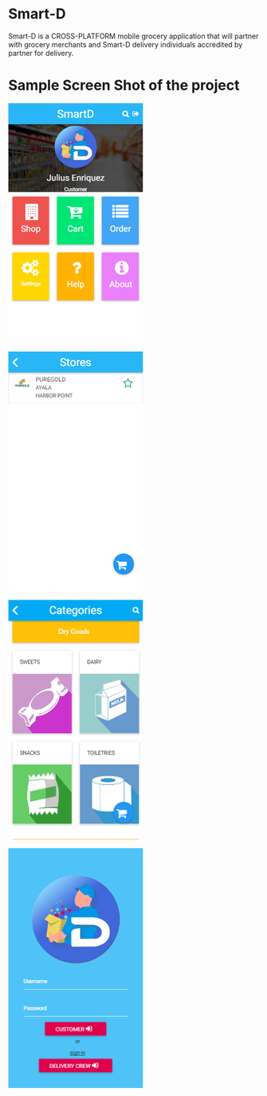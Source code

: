 # Smart-D
Smart-D is a CROSS-PLATFORM mobile grocery application that will partner with grocery merchants and Smart-D delivery individuals accredited by partner for delivery.

# Sample Screen Shot of the project

![Alt text](https://github.com/devRald/Smart-D/blob/master/screenshot/smartd1.png?raw=true)

![Alt text](https://github.com/devRald/Smart-D/blob/master/screenshot/smartd2.png?raw=true)

![Alt text](https://github.com/devRald/Smart-D/blob/master/screenshot/smartd3.png?raw=true)

![Alt text](https://github.com/devRald/Smart-D/blob/master/screenshot/smartd4.png?raw=true)
